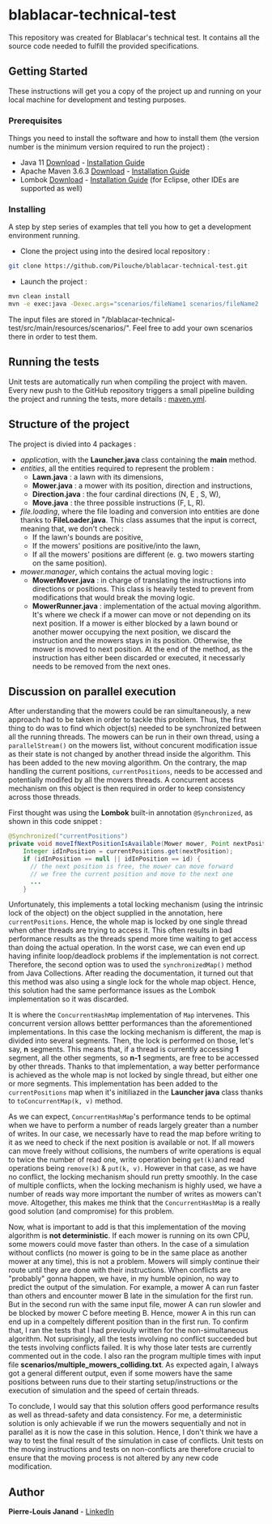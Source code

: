 # blablacar-technical-test
This repository was created for Blablacar's technical test. It contains all the source code needed to fulfill the provided specifications.

## Getting Started
These instructions will get you a copy of the project up and running on your local machine for development and testing purposes.

### Prerequisites
Things you need to install the software and how to install them (the version number is the minimum version required to run the project) :

* Java 11 [Download](https://www.oracle.com/java/technologies/javase-jdk11-downloads.html) - [Installation Guide](https://www.java.com/en/download/help/download_options.xml)
* Apache Maven 3.6.3 [Download](https://maven.apache.org/download.cgi) - [Installation Guide](https://maven.apache.org/install.html) 
* Lombok [Download](https://projectlombok.org/download) - [Installation Guide](https://projectlombok.org/setup/eclipse) (for Eclipse, other IDEs are supported as well)

### Installing
A step by step series of examples that tell you how to get a development environment running.

* Clone the project using into the desired local repository :
```bash
git clone https://github.com/Pilouche/blablacar-technical-test.git
```

* Launch the project :
```bash
mvn clean install
mvn -e exec:java -Dexec.args="scenarios/fileName1 scenarios/fileName2 ..."
```
The input files are stored in "/blablacar-technical-test/src/main/resources/scenarios/". Feel free to add your own scenarios there in order to test them.
 
## Running the tests
Unit tests are automatically run when compiling the project with maven.
Every new push to the GitHub repository triggers a small pipeline building the project and running the tests, more details : [maven.yml](https://github.com/Pilouche/blablacar-technical-test/blob/master/.github/workflows/maven.yml).

## Structure of the project
The project is divied into 4 packages :
* *application*, with the **Launcher.java** class containing the **main** method.
* *entities*, all  the entities required to represent the problem :
    * **Lawn.java** : a lawn with its dimensions,
    * **Mower.java** : a mower with its position, direction and instructions,
    * **Direction.java** : the four cardinal directions (N, E , S, W),
    * **Move.java** : the three possible instructions (F, L, R).
* *file.loading*, where the file loading and conversion into entities are done thanks to **FileLoader.java**. This class assumes that the input is correct, meaning that, we don't check :
    * If the lawn's bounds are positive,
    * If the mowers' positions are positive/into the lawn,
    * If all the mowers' positions are different (e. g. two mowers starting on the same position).
* *mower.manager*, which contains the actual moving logic :
    * **MowerMover.java** : in charge of translating the instructions into directions or positions. This class is heavily tested to prevent from modifications that would break the moving logic.
    * **MowerRunner.java** : implementation of the actual moving algorithm. It's where we check if a mower can move or not depending on its next position. 
    If a mower is either blocked by a lawn bound or another mower occupying the next position, we discard the instruction and the mowers stays in its position. Otherwise, the mower is moved to next position.
    At the end of the method, as the instruction has either been discarded or executed, it necessarly needs to be removed from the next ones.

## Discussion on parallel execution
After understanding that the mowers could be ran simultaneously, a new approach had to be taken in order to tackle this problem. Thus, the first thing to do was to find which object(s) needed to be synchronized between all the running threads. 
The mowers can be run in their own thread, using a ```parallelStream()``` on the mowers list, without concurent modification issue as their state is not changed by another thread inside the algorithm. This has been added to the new moving algorithm.
On the contrary, the map handling the current positions, ```currentPositions```, needs to be accessed and potentially modifed by all the mowers threads. A concurrent access mechanism on this object is then required in order to keep consistency across those threads.

First thought was using the **Lombok** built-in annotation ```@Synchronized```, as shown in this code snippet :
```java
@Synchronized("currentPositions")
private void moveIfNextPositionIsAvailable(Mower mower, Point nextPosition, int id) {
    Integer idInPosition = currentPositions.get(nextPosition);
    if (idInPosition == null || idInPosition == id) {
      // the next position is free, the mower can move forward
      // we free the current position and move to the next one
      ...
    }
 ```
Unfortunately, this implements a total locking mechanism (using the intrinsic lock of the object) on the object supplied in the annotation, here ```currentPositions```. Hence, the whole map is locked by one single thread when other threads are trying to access it. This often results in bad performance results as the threads spend more time waiting to get access than doing the actual operation. In the worst case, we can even end up having infinite loop/deadlock problems if the implementation is not correct. 
Therefore, the second option was to used the ```synchronizedMap()``` method from Java Collections. After reading the documentation, it turned out that this method was also using a single lock for the whole map object. Hence, this solution had the same performance issues as the Lombok implementation so it was discarded.

It is where the ```ConcurrentHashMap``` implementation of ```Map``` intervenes. This concurrent version allows bettter performances than the aforementioned implementations. In this case the locking mechanism is different, the map is divided into several segments. Then, the lock is performed on those, let's say, **n** segments. This means that, if a thread is currently accessing **1** segment, all the other segments, so **n-1** segments, are free to be accessed by other threads. Thanks to that implementation, a way better performance is achieved as the whole map is not locked by single thread, but either one or more segments. This implementation has been added to the ```currentPositions``` map when it's initiliazed in the **Launcher java** class thanks to ```toConcurrentMap(k, v)``` method.

As we can expect, ```ConcurrentHashMap```'s performance tends to be optimal when we have to perform a number of reads largely greater than a number of writes. In our case, we necessarly have to read the map before writing to it as we need to check if the next position is available or not. If all mowers can move freely without collisions, the numbers of write operations is equal to twice the number of read one, write operation being ```get(k)```and read operations being ```remove(k)``` & ```put(k, v)```. However in that case, as we have no conflict, the locking mechanism should run pretty smoothly. 
In the case of multiple conflicts, when the locking mechanism is highly used, we have a number of reads way more important the number of writes as mowers can't move. Altogether, this makes me think that the ```ConcurrentHashMap``` is a really good solution (and compromise) for this problem.

Now, what is important to add is that this implementation of the moving algorithm is **not deterministic**. If each mower is running on its own CPU, some mowers could move faster than others. In the case of a simulation without conflicts (no mower is going to be in the same place as another mower at any time), this is not a problem. Mowers will simply continue their route until they are done with their instructions.
When conflicts are "probably" gonna happen, we have, in my humble opinion, no way to predict the output of the simulation. For example, a mower A can run faster than others and encounter mower B late in the simulation for the first run. But in the second run with the same input file, mower A can run slowler and be blocked by mower C before meeting B. Hence, mower A in  this run can end up in a compeltely different position than in the first run. 
To confirm that, I ran the tests that I had previouly written for the non-simultaneous algorithm. Not suprisingly, all the tests involving no conflict succeeded but the tests involving conflicts failed. It is why those later tests are currently commented out in the code. I also ran the program multiple times with input file **scenarios/multiple_mowers_colliding.txt**. As expected again, I always got a general different output, even if some mowers have the same positions between runs due to their starting setup/instructions or the execution of simulation and the speed of certain threads.

To conclude, I would say that this solution offers good performance results as well as thread-safety and data consistency. For me, a deterministic solution is only achievable if we run the mowers sequentially and not in parallel as it is now the case in this solution. Hence, I don't think we have a way to test the final result of the simulation in case of conflicts. Unit tests on the moving instructions and tests on non-conflicts are therefore crucial to ensure that the moving process is not altered by any new code modification.

## Author
**Pierre-Louis Janand** - [LinkedIn](https://www.linkedin.com/in/pierre-louis-janand/?locale=en_US)
